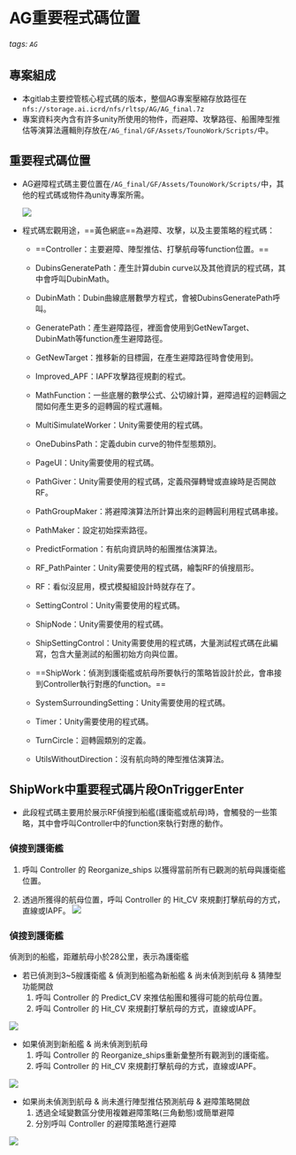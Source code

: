 # AG重要程式碼位置

###### tags: `AG`

## 專案組成
- 本gitlab主要控管核心程式碼的版本，整個AG專案壓縮存放路徑在`nfs://storage.ai.icrd/nfs/rltsp/AG/AG_final.7z`
- 專案資料夾內含有許多unity所使用的物件，而避障、攻擊路徑、船團陣型推估等演算法邏輯則存放在`/AG_final/GF/Assets/TounoWork/Scripts/`中。


## 重要程式碼位置
- AG避障程式碼主要位置在`/AG_final/GF/Assets/TounoWork/Scripts/`中，其他的程式碼或物件為unity專案所需。

    ![](https://i.imgur.com/UlTDqX9.png)

- 程式碼宏觀用途，==黃色網底==為避障、攻擊，以及主要策略的程式碼：
    - ==Controller：主要避障、陣型推估、打擊航母等function位置。==

    - DubinsGeneratePath：產生計算dubin curve以及其他資訊的程式碼，其中會呼叫DubinMath。
    - DubinMath：Dubin曲線底層數學方程式，會被DubinsGeneratePath呼叫。
    - GeneratePath：產生避障路徑，裡面會使用到GetNewTarget、DubinMath等function產生避障路徑。
    - GetNewTarget：推移新的目標圓，在產生避障路徑時會使用到。
    - Improved_APF：IAPF攻擊路徑規劃的程式。
    - MathFunction：一些底層的數學公式、公切線計算，避障過程的迴轉圓之間如何產生更多的迴轉圓的程式邏輯。
    - MultiSimulateWorker：Unity需要使用的程式碼。
    - OneDubinsPath：定義dubin curve的物件型態類別。
    - PageUI：Unity需要使用的程式碼。
    - PathGiver：Unity需要使用的程式碼，定義飛彈轉彎或直線時是否開啟RF。
    - PathGroupMaker：將避障演算法所計算出來的迴轉圓利用程式碼串接。
    - PathMaker：設定初始探索路徑。
    - PredictFormation：有航向資訊時的船團推估演算法。
    - RF_PathPainter：Unity需要使用的程式碼，繪製RF的偵搜扇形。
    - RF：看似沒屁用，模式模擬組設計時就存在了。
    - SettingControl：Unity需要使用的程式碼。
    - ShipNode：Unity需要使用的程式碼。
    - ShipSettingControl：Unity需要使用的程式碼，大量測試程式碼在此編寫，包含大量測試的船團初始方向與位置。
    - ==ShipWork：偵測到護衛艦或航母所要執行的策略皆設計於此，會串接到Controller執行對應的function。==
    - SystemSurroundingSetting：Unity需要使用的程式碼。
    - Timer：Unity需要使用的程式碼。
    - TurnCircle：迴轉圓類別的定義。
    - UtilsWithoutDirection：沒有航向時的陣型推估演算法。

## ShipWork中重要程式碼片段OnTriggerEnter
- 此段程式碼主要用於展示RF偵搜到船艦(護衛艦或航母)時，會觸發的一些策略，其中會呼叫Controller中的function來執行對應的動作。

### 偵搜到護衛艦

1. 呼叫 Controller 的 Reorganize_ships 以獲得當前所有已觀測的航母與護衛艦位置。

2. 透過所獲得的航母位置，呼叫 Controller 的 Hit_CV 來規劃打擊航母的方式，直線或IAPF。
![](https://i.imgur.com/BGdb81F.png)

### 偵搜到護衛艦
偵測到的船艦，距離航母小於28公里，表示為護衛艦

- 若已偵測到3~5艘護衛艦 & 偵測到船艦為新船艦 & 尚未偵測到航母 & 猜陣型功能開啟
    1. 呼叫 Controller 的 Predict_CV 來推估船團和獲得可能的航母位置。
    2. 呼叫 Controller 的 Hit_CV 來規劃打擊航母的方式，直線或IAPF。

![](https://i.imgur.com/loPR3Ur.png)

- 如果偵測到新船艦 & 尚未偵測到航母
    1. 呼叫 Controller 的 Reorganize_ships重新彙整所有觀測到的護衛艦。
    2. 呼叫 Controller 的 Hit_CV 來規劃打擊航母的方式，直線或IAPF。

![](https://i.imgur.com/vuhhNrZ.png)

- 如果尚未偵測到航母 & 尚未進行陣型推估預測航母 & 避障策略開啟
    1. 透過全域變數區分使用複雜避障策略(三角動態)或簡單避障
    2. 分別呼叫 Controller 的避障策略進行避障

![](https://i.imgur.com/hCSzDQ5.png)

